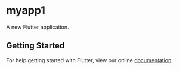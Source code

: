 # myapp1

A new Flutter application.

## Getting Started

For help getting started with Flutter, view our online
[documentation](https://flutter.io/).
